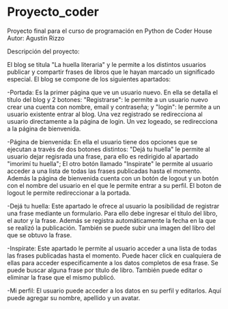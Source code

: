 # Proyecto_coder
Proyecto final para el curso de programación en Python de Coder House
Autor: Agustin Rizzo

Descripción del proyecto:

El blog se titula "La huella literaria" y le permite a los distintos usuarios publicar y compartir frases de libros que le hayan marcado un significado especial. El blog se compone de los siguientes apartados:

-Portada: Es la primer página que ve un usuario nuevo. En ella se detalla el título del blog y 2 botones: "Registrarse": le permite a un  usuario nuevo crear una cuenta con nombre, email y contraseña; y "login": le permite a un usuario existente entrar al blog. Una vez registrado se redirecciona al usuario directamente a la página de login. Un vez logeado, se redirecciona a la página de bienvenida.

-Página de bienvenida: En ella el usuario tiene dos opciones que se ejecutan a través de dos botones distintos: "Dejá tu huella" le permite al usuario dejar regisrada una frase, para ello es redirigido al apartado "imorimí tu huella"; El otro botón llamado "Inspirate" le permite al usuario acceder a una lista de todas las frases publicadas hasta el momento. Además la página de bienvenida cuenta con un botón de logout y un botón con el nombre del usuario en el que le permite entrar a su perfil. El boton de logout le permite redireccionar a la portada.

-Dejá tu huella: Este apartado le ofrece al usuario la posibilidad de registrar una frase mediante un formulario. Para ello debe ingresar el título del libro, el autor y la frase. Además se registra automáticamente la fecha en la que se realizó la publicación. También se puede subir una imagen del libro del que se obtuvo la frase.

-Inspirate: Este apartado le permite al usuario acceder a una lista de todas las frases publicadas hasta el momento. Puede hacer click en cualquiera de ellas para acceder especificamente a los datos completos de esa frase. Se puede buscar alguna frase por título de libro. También puede editar o eliminar la frase que el mismo publicó. 

-Mi perfil: El usuario puede acceder a los datos en su perfil y editarlos. Aquí puede agregar su nombre, apellido y un avatar.
